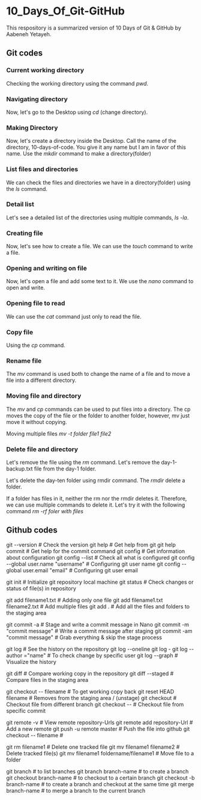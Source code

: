 # 10_Days_Of_Git-GitHub

This respository is a summarized version of 10 Days of Git & GitHub by Aabeneh Yetayeh.

## Git codes

### Current working directory

Checking the working directory using the command _pwd_.

### Navigating directory

Now, let's go to the Desktop using _cd_ (change directory).

### Making Directory

Now, let's create a directory inside the Desktop. Call the name of the directory, 10-days-of-code. You give it any name but I am in favor of this name. Use the _mkdir_ command to make a directory(folder)

### List files and directories

We can check the files and directories we have in a directory(folder) using the _ls_ command.

### Detail list

Let's see a detailed list of the directories using multiple commands, _ls -la_.

### Creating file

Now, let's see how to create a file. We can use the _touch_ command to write a file.

### Opening and writing on file

Now, let's open a file and add some text to it. We use the _nano_ command to open and write.

### Opening file to read

We can use the _cat_ command just only to read the file.

### Copy file

Using the _cp_ command.

### Rename file

The _mv_ command is used both to change the name of a file and to move a file into a different directory.

### Moving file and directory

The _mv_ and _cp_ commands can be used to put files into a directory. The cp moves the copy of the file or the folder to another folder, however, mv just move it without copying.

Moving multiple files _mv -t folder file1 file2_

### Delete file and directory

Let's remove the file using the _rm_ command. Let's remove the day-1-backup.txt file from the day-1 folder.

Let's delete the day-ten folder using rmdir command. The _rmdir_ delete a folder.

If a folder has files in it, neither the rm nor the rmdir deletes it. Therefore, we can use multiple commands to delete it. Let's try it with the following command _rm -rf foler with files_

## Github codes

git --version # Check the version
git help # Get help from git
git help commit # Get help for the commit command
git config # Get information about configuration
git config --list # Check all what is configured
git config --global user.name "username" # Configuring git user name
git config --global user.email "email" # Configuring git user email

git init # Initialize git repository local machine
git status # Check changes or status of file(s) in repository

git add filename1.txt # Adding only one file
git add filename1.txt filename2.txt # Add multiple files
git add . # Add all the files and folders to the staging area

git commit -a # Stage and write a commit message in Nano
git commit -m "commit message" # Write a commit message after staging
git commit -am "commit message" # Grab everything & skip the stage process

git log # See the history on the repository
git log --oneline
git log -<limit>
git log --author ="name" # To check change by specific user
git log --graph # Visualize the history

git diff # Compare working copy in the repository
git diff --staged # Compare files in the staging area

git checkout -- filename # To get working copy back
git reset HEAD filename # Removes from the staging area / (unstage)
git checkout <branch-name> <path to file> # Checkout file from different branch
git checkout <commit-id> -- <path to file> # Checkout file from specific commit

git remote -v # View remote repository-Urls
git remote add <remote name> repository-Url # Add a new remote
git push -u remote master # Push the file into github
git checkout <commit-id> -- filename #

git rm filename1 # Delete one tracked file
git mv filename1 filename2 # Delete tracked file(s)
git mv filename1 foldername/filename1 # Move file to a folder

git branch # to list branches
git branch branch-name # to create a branch
git checkout branch-name # to checkout to a certain branch
git checkout -b branch-name # to create a branch and checkout at the same time
git merge branch-name # to merge a branch to the current branch
